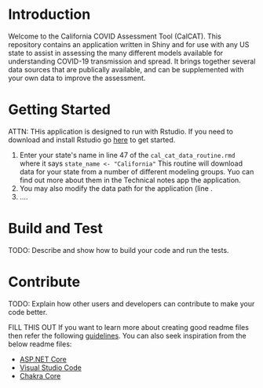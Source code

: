 # Introduction 
Welcome to the California COVID Assessment Tool (CalCAT).  This repository contains an application written in Shiny and for use with any US state to assist in assessing the many different models available for understanding COVID-19 transmission and spread. It brings together several data sources that are publically available, and can be supplemented with your own data to improve the assessment. 

# Getting Started
ATTN: THis application is designed to run with Rstudio. If you need to download and install Rstudio go [here](https://rstudio.com/) to get started. 
1. Enter your state's name in line 47 of the `cal_cat_data_routine.rmd` where it says ```state_name <- "California"```
This routine will download data for your state from a number of different modeling groups. Yuo can find out more about them in the Technical notes app the application. 
2. You may also modify the data path for the application (line . 
3.	....

# Build and Test
TODO: Describe and show how to build your code and run the tests. 

# Contribute
TODO: Explain how other users and developers can contribute to make your code better. 

FILL THIS OUT
If you want to learn more about creating good readme files then refer the following [guidelines](https://docs.microsoft.com/en-us/azure/devops/repos/git/create-a-readme?view=azure-devops). You can also seek inspiration from the below readme files:
- [ASP.NET Core](https://github.com/aspnet/Home)
- [Visual Studio Code](https://github.com/Microsoft/vscode)
- [Chakra Core](https://github.com/Microsoft/ChakraCore)

